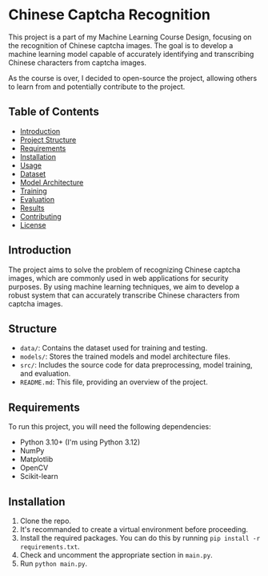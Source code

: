 # Chinese Captcha Recognition

This project is a part of my Machine Learning Course Design, focusing on the recognition of Chinese captcha images. The goal is to develop a machine learning model capable of accurately identifying and transcribing Chinese characters from captcha images.

As the course is over, I decided to open-source the project, allowing others to learn from and potentially contribute to the project.

## Table of Contents

- [Introduction](#introduction)
- [Project Structure](#structure)
- [Requirements](#requirements)
- [Installation](#installation)
- [Usage](#usage)
- [Dataset](#dataset)
- [Model Architecture](#model-architecture)
- [Training](#training)
- [Evaluation](#evaluation)
- [Results](#results)
- [Contributing](#contributing)
- [License](#license)

## Introduction

The project aims to solve the problem of recognizing Chinese captcha images, which are commonly used in web applications for security purposes. By using machine learning techniques, we aim to develop a robust system that can accurately transcribe Chinese characters from captcha images.

## Structure

- `data/`: Contains the dataset used for training and testing.
- `models/`: Stores the trained models and model architecture files.
- `src/`: Includes the source code for data preprocessing, model training, and evaluation.
- `README.md`: This file, providing an overview of the project.

## Requirements

To run this project, you will need the following dependencies:

- Python 3.10+ (I'm using Python 3.12)
- NumPy
- Matplotlib
- OpenCV
- Scikit-learn

## Installation

1. Clone the repo.
2. It's recommanded to create a virtual environment before proceeding.
3. Install the required packages. You can do this by running `pip install -r requirements.txt`.
4. Check and uncomment the appropriate section in `main.py`.
4. Run `python main.py`.